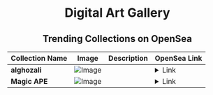 <div align="center">

# Digital Art Gallery

## Trending Collections on OpenSea

| Collection Name                       | Image                                                                                     | Description                       | OpenSea Link                                                                                          |
|---------------------------------------|-------------------------------------------------------------------------------------------|-----------------------------------|--------------------------------------------------------------------------------------------------------|
| **alghozali** | ![Image](https://raw.seadn.io/files/f2f812454f2d5b5eaa7179c138bfdce4.svg?w=200&auto=format) |  | <details><summary>Link</summary>[alghozali](https://opensea.io/collection/alghozali)</details> |
| **Magic APE** | ![Image](https://i.seadn.io/s/raw/files/0965290d925498c7c99cbecda554aa8d.png?w=500&auto=format?w=200&auto=format) |  | <details><summary>Link</summary>[Magic APE](https://opensea.io/collection/magic-ape-2)</details> |

</div>